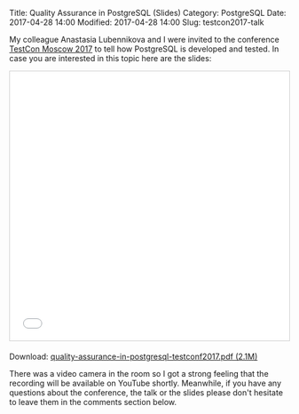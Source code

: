 Title: Quality Assurance in PostgreSQL (Slides)
Category: PostgreSQL
Date: 2017-04-28 14:00
Modified: 2017-04-28 14:00
Slug: testcon2017-talk

My colleague Anastasia Lubennikova and I were invited to the conference
[TestCon Moscow 2017][u1] to tell how PostgreSQL is developed and tested.
In case you are interested in this topic here are the slides:

<iframe src="//www.slideshare.net/slideshow/embed_code/key/irpWWe9fSsphif" width="595" height="485" frameborder="0" marginwidth="0" marginheight="0" scrolling="no" style="border:1px solid #CCC; border-width:1px; margin-bottom:5px; max-width: 100%;" allowfullscreen> </iframe>

Download: [quality-assurance-in-postgresql-testconf2017.pdf (2.1M)][dwnl]

There was a video camera in the room so I got a strong feeling that the
recording will be available on YouTube shortly. Meanwhile, if you have any
questions about the conference, the talk or the slides please don't hesitate
to leave them in the comments section below.

[u1]: http://testconf.ru/
[dwnl]: /static/2017/quality-assurance-in-postgresql-testconf2017.pdf
